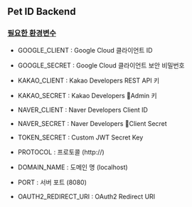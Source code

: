 ## Pet ID Backend

### [필요한 환경변수](https://docs.google.com/document/d/19eUbqjK6NPMOd7nEO36F6JKRFaZBi_wM5Juk3Gl-PVw/edit?usp=sharing)
- GOOGLE_CLIENT : Google Cloud 클라이언트 ID
- GOOGLE_SECRET : Google Cloud 클라이언트 보안 비밀번호
- KAKAO_CLIENT : Kakao Developers REST API 키
- KAKAO_SECRET : Kakao Developers Admin 키
- NAVER_CLIENT : Naver Developers Client ID
- NAVER_SECRET : Naver Developers Client Secret

- TOKEN_SECRET : Custom JWT Secret Key

- PROTOCOL : 프로토콜 (http://)
- DOMAIN_NAME : 도메인 명 (localhost)
- PORT : 서버 포트 (8080)
- OAUTH2_REDIRECT_URI : OAuth2 Redirect URI
